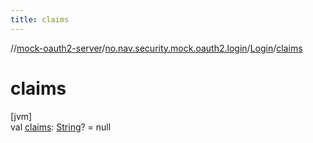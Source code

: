 ```yaml
---
title: claims
---
```

//[mock-oauth2-server](../../../index.html)/[no.nav.security.mock.oauth2.login](../index.html)/[Login](index.html)/[claims](claims.html)



# claims



[jvm]\
val [claims](claims.html): [String](https://kotlinlang.org/api/latest/jvm/stdlib/kotlin/-string/index.html)? = null




